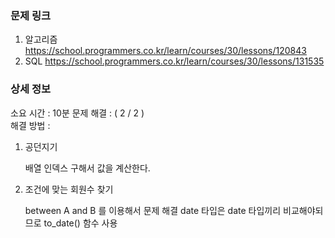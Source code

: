 ### 문제 링크

1. 알고리즘
   https://school.programmers.co.kr/learn/courses/30/lessons/120843
2. SQL
   https://school.programmers.co.kr/learn/courses/30/lessons/131535

### 상세 정보
소요 시간 :  10분
문제 해결 : ( 2 / 2 )    
해결 방법 : 

1. 공던지기

    배열 인덱스 구해서 값을 계산한다.

2. 조건에 맞는 회원수 찾기

    between A and B 를 이용해서 문제 해결
    date 타입은 date 타입끼리 비교해야되므로 to_date() 함수 사용